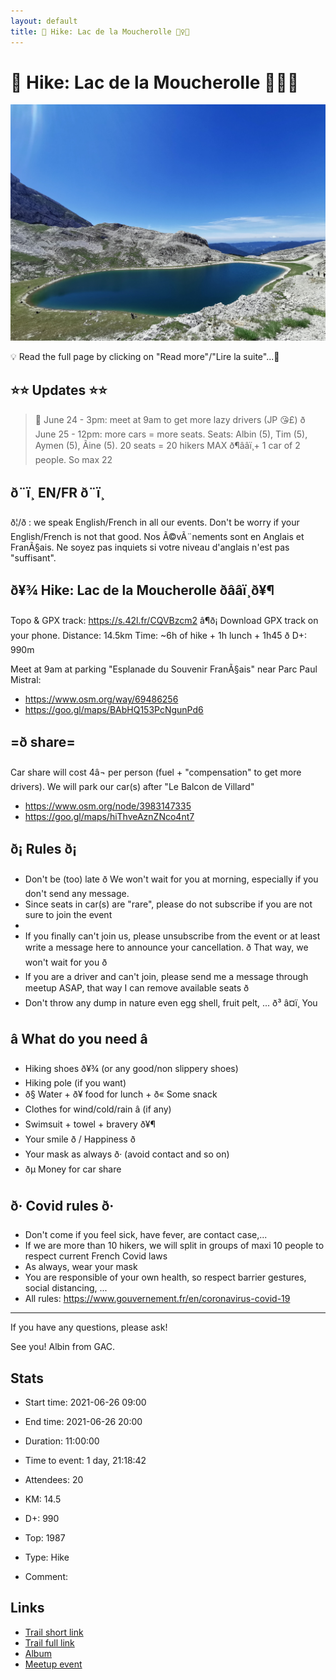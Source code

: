 ```yaml
---
layout: default
title: 🥾 Hike: Lac de la Moucherolle 🏊‍♀️🥶
---
```


# 🥾 Hike: Lac de la Moucherolle 🏊‍♀️🥶

![2021-06-26](/Stats/img/orig/2021-06-26.jpg)

💡 Read the full page by clicking on "Read more"/"Lire la suite"...💜

## ⭐⭐ Updates ⭐⭐
> 📅 June 24 - 3pm: meet at 9am to get more lazy drivers (JP 😘£)
> ð June 25 - 12pm: more cars = more seats. Seats: Albin (5), Tim (5), Aymen (5), Ãine (5). 20 seats = 20 hikers MAX ð¶ââï¸+ 1 car of 2 people. So max 22

## ð¨ï¸ EN/FR ð¨ï¸
ð¦/ð : we speak English/French in all our events. Don't be worry if your English/French is not that good. Nos Ã©vÃ¨nements sont en Anglais et FranÃ§ais. Ne soyez pas inquiets si votre niveau d'anglais n'est pas "suffisant".

## ð¥¾ Hike: Lac de la Moucherolle ðââï¸ð¥¶
Topo & GPX track: https://s.42l.fr/CQVBzcm2
â¶ð¡ Download GPX track on your phone.
Distance: 14.5km
Time: ~6h of hike + 1h lunch + 1h45 ð
D+: 990m

Meet at 9am at parking "Esplanade du Souvenir FranÃ§ais" near Parc Paul Mistral:
- https://www.osm.org/way/69486256
- https://goo.gl/maps/BAbHQ153PcNgunPd6

## =ð share=
Car share will cost 4â¬ per person (fuel + "compensation" to get more drivers).
We will park our car(s) after "Le Balcon de Villard"
- https://www.osm.org/node/3983147335
- https://goo.gl/maps/hiThveAznZNco4nt7

## ð¡ Rules ð¡
- Don't be (too) late ð We won't wait for you at morning, especially if you don't send any message.
- Since seats in car(s) are "rare", please do not subscribe if you are not sure to join the event
-
- If you finally can't join us, please unsubscribe from the event or at least write a message here to announce your cancellation. ð That way, we won't wait for you ð
- If you are a driver and can't join, please send me a message through meetup ASAP, that way I can remove available seats ð
- Don't throw any dump in nature even egg shell, fruit pelt, ... ð³ â¤ï¸ You

## â What do you need â
- Hiking shoes ð¥¾ (or any good/non slippery shoes)
- Hiking pole (if you want)
- ð§ Water + ð¥ food for lunch + ð« Some snack
- Clothes for wind/cold/rain â (if any)
- Swimsuit + towel + bravery ð¥¶
- Your smile ð / Happiness ð
- Your mask as always ð· (avoid contact and so on)
- ðµ Money for car share

## ð· Covid rules ð·
- Don't come if you feel sick, have fever, are contact case,...
- If we are more than 10 hikers, we will split in groups of maxi 10 people to respect current French Covid laws
- As always, wear your mask
- You are responsible of your own health, so respect barrier gestures, social distancing, ...
- All rules: https://www.gouvernement.fr/en/coronavirus-covid-19

-----------------------
If you have any questions, please ask!

See you! Albin from GAC.

## Stats

- Start time: 2021-06-26 09:00
- End time: 2021-06-26 20:00
- Duration: 11:00:00
- Time to event: 1 day, 21:18:42
- Attendees: 20

- KM: 14.5
- D+: 990
- Top: 1987
- Type: Hike
- Comment: 

## Links

- [Trail short link](https://s.42l.fr/CQVBzcm2)
- [Trail full link]()
- [Album](https://binnette.github.io/GacImg2021/2021-06-26-🥾-Hike-Lac-de-la-Moucherolle-🏊‍♀️🥶.html)
- [Meetup event](https://www.meetup.com/grenoble-adventure-club-english-french/events/279039579/)
